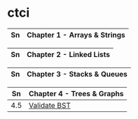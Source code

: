 # ctci


| Sn           | Chapter 1 - Arrays & Strings          |
|-------------|-------------| 

| Sn           | Chapter 2 - Linked Lists         |
|-------------|-------------| 

| Sn           | Chapter 3 - Stacks & Queues           |
|-------------|-------------| 

| Sn           | Chapter 4 - Trees & Graphs           |
|-------------|-------------| 
|4.5| [Validate BST](https://github.com/madhurbhargava/ctci/blob/master/c4_5.java) |
